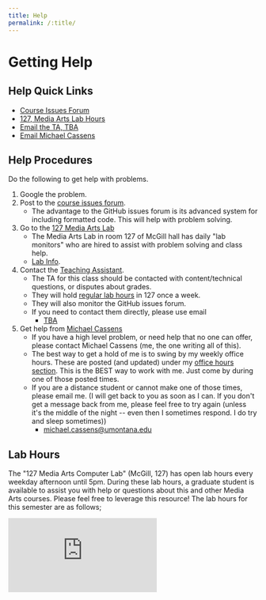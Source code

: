 ```yaml
---
title: Help
permalink: /:title/
---
```


# Getting Help

## Help Quick Links

- [Course Issues Forum](https://github.com/Montana-Media-Arts/web-tech-Spring2019/issues)
- [127, Media Arts Lab Hours](#lab-hours)
- [Email the TA, TBA](mailto:michael.cassens@umontana.edu?subject=441%20Question)
- [Email Michael Cassens](mailto:michael.cassnes@umontana.edu?subject=441%20Question)

## Help Procedures

Do the following to get help with problems.

1. Google the problem.
2. Post to the [course issues forum](https://github.com/Montana-Media-Arts/web-tech-Spring2019/issues).
    - The advantage to the GitHub issues forum is its advanced system for including formatted code. This will help with problem solving.
3. Go to the [127 Media Arts Lab](#lab-hours)
    - The Media Arts Lab in room 127 of McGill hall has daily "lab monitors" who are hired to assist with problem solving and class help.
    - [Lab Info](#lab-hours).
4. Contact the [Teaching Assistant]({{site.baseurl}}/instructors/#TA).
    - The TA for this class should be contacted with content/technical questions, or disputes about grades.
    - They will hold [regular lab hours](#lab-hours) in 127 once a week.
    - They will also monitor the GitHub issues forum.
    - If you need to contact them directly, please use email
        - [TBA](mailto:michael.cassnes@umontana.edu?subject=441%20Question)
5. Get help from [Michael Cassens]({{site.baseurl}}/instructors/)
    - If you have a high level problem, or need help that no one can offer, please contact Michael Cassens (me, the one writing all of this).
    - The best way to get a hold of me is to swing by my weekly office hours. These are posted (and updated) under my [office hours section]({{site.baseurl}}/instructors/#office-hours). This is the BEST way to work with me. Just come by during one of those posted times.
    - If you are a distance student or cannot make one of those times, please email me. (I will get back to you as soon as I can.  If you don't get a message back from me, please feel free to try again (unless it's the middle of the night -- even then I sometimes respond.  I do try and sleep sometimes))
        - [michael.cassens@umontana.edu](mailto:michael.cassens@umontana.edu?subject=441%20Question)




## Lab Hours

The "127 Media Arts Computer Lab" (McGill, 127) has open lab hours every weekday afternoon until 5pm. During these lab hours, a graduate student is available to assist you with help or questions about this and other Media Arts courses. Please feel free to leverage this resource! The lab hours for this semester are as follows;


<div class="embed-responsive" style="padding-bottom:80%"><iframe class="embed-responsive-item" src="https://calendar.google.com/calendar/embed?showPrint=0&amp;showTabs=0&amp;showCalendars=0&amp;mode=WEEK&amp;height=600&amp;wkst=1&amp;bgcolor=%23FFFFFF&amp;src=1s1tnc56cnjncqhreim65b7pi0%40group.calendar.google.com&amp;color=%232F6309&amp;ctz=America%2FDenver" frameborder="0" scrolling="no" allowfullscreen></iframe></div>
